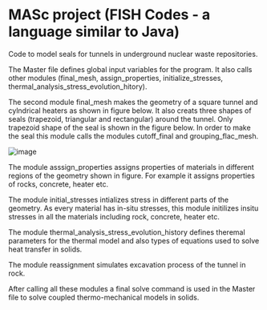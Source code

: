 # MASc project (FISH Codes - a language similar to Java)
Code to model seals for tunnels in underground nuclear waste repositories.   

The Master file defines global input variables for the program. It also calls other modules (final_mesh, assign_properties, initialize_stresses, thermal_analysis_stress_evolution_hitory).       

The second module final_mesh makes the geometry of a square tunnel and cylndrical heaters as shown in figure below. It also creats three shapes of seals (trapezoid, triangular and rectangular) around the tunnel. Only trapezoid shape of the seal is shown in the figure below. In order to make the seal this module calls the modules cutoff_final and grouping_flac_mesh.   


![image](https://user-images.githubusercontent.com/61520478/141703633-5d674c6e-748c-414a-90ed-6f1c07e0a6a7.png)  


The module asssign_properties assigns properties of materials in different regions of the geometry shown in figure. For example it assigns properties of rocks, concrete, heater etc.     

The module initial_stresses intializes stress in different parts of the geometry. As every material has in-situ stresses, this module initilizes insitu stresses in all the materials including rock, concrete, heater etc.     

The module thermal_analysis_stress_evolution_history defines theremal parameters for the thermal model and also types of equations used to solve heat transfer in solids.   

The module reassignment simulates excavation process of the tunnel in rock.      

After calling all these modules a final solve command is used in the Master file to solve coupled thermo-mechanical models in solids.     
